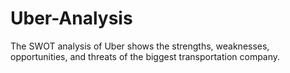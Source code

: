 # Uber-Analysis
The SWOT analysis of Uber shows the strengths, weaknesses, opportunities, and threats of the biggest transportation company. 
